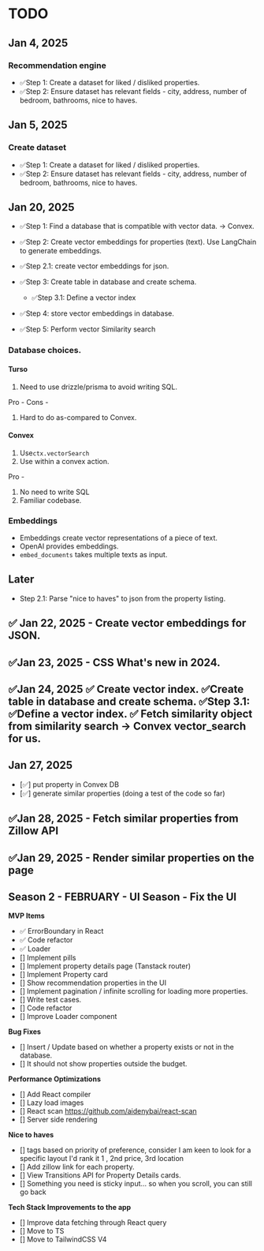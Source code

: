 # TODO

## Jan 4, 2025

### Recommendation engine

- ✅Step 1: Create a dataset for liked / disliked properties.
- ✅Step 2: Ensure dataset has relevant fields - city, address, number of bedroom, bathrooms, nice to haves.

## Jan 5, 2025

### Create dataset

- ✅Step 1: Create a dataset for liked / disliked properties.
- ✅Step 2: Ensure dataset has relevant fields - city, address, number of bedroom, bathrooms, nice to haves.

## Jan 20, 2025

- ✅Step 1: Find a database that is compatible with vector data. -> Convex.
- ✅Step 2: Create vector embeddings for properties (text). Use LangChain to generate embeddings.
- ✅Step 2.1: create vector embeddings for json.
- ✅Step 3: Create table in database and create schema.

  - ✅Step 3.1: Define a vector index

- ✅Step 4: store vector embeddings in database.
- ✅Step 5: Perform vector Similarity search

### Database choices.

#### Turso

1. Need to use drizzle/prisma to avoid writing SQL.

Pro -
Cons -

1. Hard to do as-compared to Convex.

#### Convex

1. Use`ctx.vectorSearch`
2. Use within a convex action.

Pro -

1. No need to write SQL
1. Familiar codebase.

### Embeddings

- Embeddings create vector representations of a piece of text.
- OpenAI provides embeddings.
- `embed_documents` takes multiple texts as input.

## Later

- Step 2.1: Parse "nice to haves" to json from the property listing.

## ✅ Jan 22, 2025 - Create vector embeddings for JSON.

## ✅Jan 23, 2025 - CSS What's new in 2024.

## ✅Jan 24, 2025 ✅ Create vector index. ✅Create table in database and create schema. ✅Step 3.1: ✅Define a vector index. ✅ Fetch similarity object from similarity search -> Convex vector_search for us.

## Jan 27, 2025

- [✅] put property in Convex DB
- [✅] generate similar properties (doing a test of the code so far)

## ✅Jan 28, 2025 - Fetch similar properties from Zillow API

## ✅Jan 29, 2025 - Render similar properties on the page

## Season 2 - FEBRUARY - UI Season - Fix the UI

**MVP Items**

- ✅ ErrorBoundary in React
- ✅ Code refactor
- ✅ Loader
- [] Implement pills
- [] Implement property details page (Tanstack router)
- [] Implement Property card
- [] Show recommendation properties in the UI
- [] Implement pagination / infinite scrolling for loading more properties.
- [] Write test cases.
- [] Code refactor
- [] Improve Loader component

**Bug Fixes**

- [] Insert / Update based on whether a property exists or not in the database.
- [] It should not show properties outside the budget.

**Performance Optimizations**

- [] Add React compiler
- [] Lazy load images
- [] React scan https://github.com/aidenybai/react-scan
- [] Server side rendering

**Nice to haves**

- [] tags based on priority of preference, consider I am keen to look for a specific layout I'd rank it 1 , 2nd price, 3rd location
- [] Add zillow link for each property.
- [] View Transitions API for Property Details cards.
- [] Something you need is sticky input... so when you scroll, you can still go back

**Tech Stack Improvements to the app**

- [] Improve data fetching through React query
- [] Move to TS
- [] Move to TailwindCSS V4
